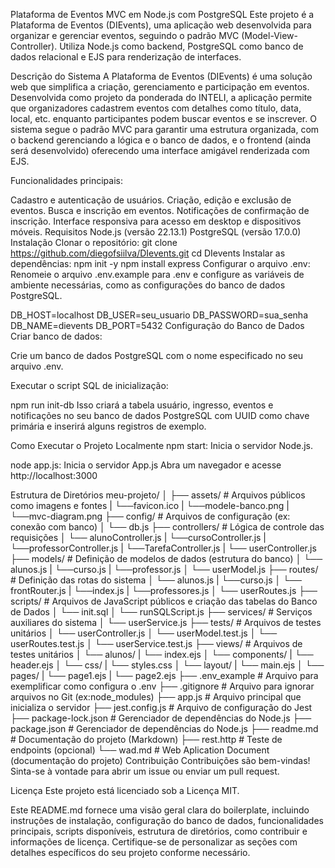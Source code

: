 Plataforma de Eventos MVC em Node.js com PostgreSQL
Este projeto é a Plataforma de Eventos (DIEvents), uma aplicação web desenvolvida para organizar e gerenciar eventos, seguindo o padrão MVC (Model-View-Controller). Utiliza Node.js como backend, PostgreSQL como banco de dados relacional e EJS para renderização de interfaces.

Descrição do Sistema
A Plataforma de Eventos (DIEvents) é uma solução web que simplifica a criação, gerenciamento e participação em eventos. Desenvolvida como projeto da ponderada do INTELI, a aplicação permite que organizadores cadastrem eventos com detalhes como título, data, local, etc. enquanto participantes podem buscar eventos e se inscrever. O sistema segue o padrão MVC para garantir uma estrutura organizada, com o backend gerenciando a lógica e o banco de dados, e o frontend (ainda será desenvolvido) oferecendo uma interface amigável renderizada com EJS.

Funcionalidades principais:

Cadastro e autenticação de usuários.
Criação, edição e exclusão de eventos.
Busca e inscrição em eventos.
Notificações de confirmação de inscrição.
Interface responsiva para acesso em desktop e dispositivos móveis.
Requisitos
Node.js (versão 22.13.1)
PostgreSQL (versão 17.0.0)
Instalação
Clonar o repositório:
git clone https://github.com/diegofsiilva/DIevents.git
cd DIevents
Instalar as dependências:
npm init -y
npm install express
Configurar o arquivo .env:
Renomeie o arquivo .env.example para .env e configure as variáveis de ambiente necessárias, como as configurações do banco de dados PostgreSQL.

DB_HOST=localhost
DB_USER=seu_usuario
DB_PASSWORD=sua_senha
DB_NAME=dievents
DB_PORT=5432
Configuração do Banco de Dados
Criar banco de dados:

Crie um banco de dados PostgreSQL com o nome especificado no seu arquivo .env.

Executar o script SQL de inicialização:

npm run init-db
Isso criará a tabela usuário, ingresso, eventos e notificações no seu banco de dados PostgreSQL com UUID como chave primária e inserirá alguns registros de exemplo.

Como Executar o Projeto Localmente
npm start: Inicia o servidor Node.js.

node app.js: Inicia o servidor App.js Abra um navegador e acesse http://localhost:3000

Estrutura de Diretórios
meu-projeto/
│
├── assets/                 # Arquivos públicos como imagens e fontes
|   └──favicon.ico
|   └──modele-banco.png
|   └──mvc-diagram.png
├── config/                # Arquivos de configuração (ex: conexão com banco)
│   └── db.js
├── controllers/           # Lógica de controle das requisições
│   └── alunoController.js
|   └──cursoController.js
|   └──professorController.js
|   └──TarefaController.js
|   └── userController.js
├── models/                # Definição de modelos de dados (estrutura do banco)
│   └── alunos.js
|   └──curso.js
|   └──professor.js
│   └── userModel.js
├── routes/                # Definição das rotas do sistema
│   └── alunos.js
|   └──curso.js
│   └── frontRouter.js
|   └──index.js
|   └──professores.js
│   └── userRoutes.js
├── scripts/               # Arquivos de JavaScript públicos e criação das tabelas do Banco de Dados
│   └── init.sql
│   └── runSQLScript.js
├── services/              # Serviços auxiliares do sistema
│   └── userService.js
├── tests/                 # Arquivos de testes unitários
│   └── userController.js
│   └── userModel.test.js
│   └── userRoutes.test.js
│   └── userService.test.js
├── views/                 # Arquivos de testes unitários
│   └── alunos/
|        └── index.ejs
│   └── components/
|        └── header.ejs
│   └── css/
|        └── styles.css
│   └── layout/
|        └── main.ejs
│   └── pages/
|        └── page1.ejs
|        └── page2.ejs
├── .env_example           # Arquivo para exemplificar como configura o .env
├── .gitignore             # Arquivo para ignorar arquivos no      Git (ex:node_modules)
├── app.js              # Arquivo principal que inicializa o servidor
├── jest.config.js         # Arquivo de configuração do Jest
├── package-lock.json      # Gerenciador de dependências do Node.js
├── package.json           # Gerenciador de dependências do Node.js
├── readme.md              # Documentação do projeto (Markdown)
├── rest.http              # Teste de endpoints (opcional)
└──  wad.md                # Web Aplication Document (documentação do projeto)
Contribuição
Contribuições são bem-vindas! Sinta-se à vontade para abrir um issue ou enviar um pull request.

Licença
Este projeto está licenciado sob a Licença MIT.

Este README.md fornece uma visão geral clara do boilerplate, incluindo instruções de instalação, configuração do banco de dados, funcionalidades principais, scripts disponíveis, estrutura de diretórios, como contribuir e informações de licença. Certifique-se de personalizar as seções com detalhes específicos do seu projeto conforme necessário.